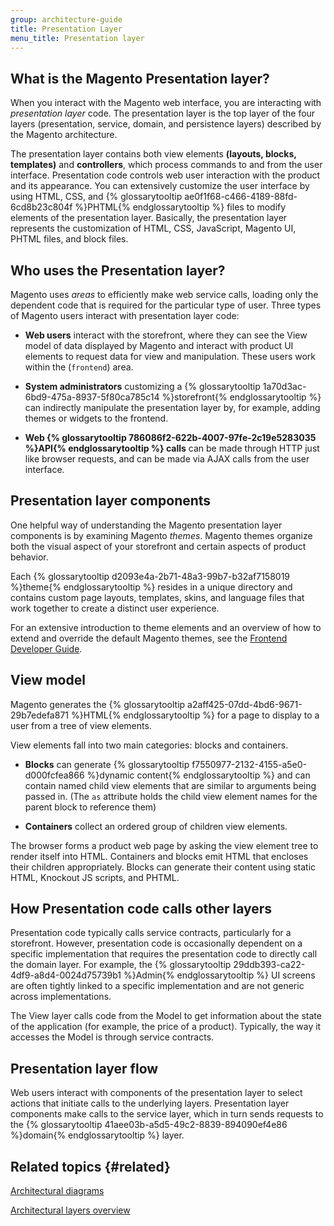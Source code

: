 ```yaml
---
group: architecture-guide
title: Presentation Layer
menu_title: Presentation layer
---
```


## What is the Magento Presentation layer?

When you interact with the Magento web interface, you are interacting with *presentation layer* code. The presentation layer is the top layer of the four layers (presentation, service, domain, and persistence layers) described by the Magento architecture.

The presentation layer contains both view elements **(layouts, blocks, templates)** and **controllers**, which process commands to and from the user interface. Presentation code controls web user interaction with the product and its appearance. You can extensively customize the user interface by using HTML, CSS, and {% glossarytooltip ae0f1f68-c466-4189-88fd-6cd8b23c804f %}PHTML{% endglossarytooltip %} files to modify elements of the presentation layer. Basically, the presentation layer represents the customization of HTML, CSS, JavaScript, Magento UI, PHTML files, and block files.

## Who uses the Presentation layer?

Magento uses *areas* to efficiently make web service calls, loading only the dependent code that is required for the particular type of user. Three types of Magento users interact with presentation layer code:

* **Web users** interact with the storefront, where they can see the View model of data displayed by Magento and interact with product UI elements to request data for view and manipulation. These users work within the (`frontend`) area.

* **System administrators** customizing a {% glossarytooltip 1a70d3ac-6bd9-475a-8937-5f80ca785c14 %}storefront{% endglossarytooltip %} can indirectly manipulate the presentation layer by, for example, adding themes or widgets to the frontend.

* **Web {% glossarytooltip 786086f2-622b-4007-97fe-2c19e5283035 %}API{% endglossarytooltip %} calls** can be made through HTTP just like browser requests, and can be made via AJAX calls from the user interface.

## Presentation layer components

One helpful way of understanding the Magento presentation layer components is by examining Magento *themes*.
Magento themes organize both the visual aspect of your storefront and certain aspects of product behavior.

Each {% glossarytooltip d2093e4a-2b71-48a3-99b7-b32af7158019 %}theme{% endglossarytooltip %} resides in a unique directory and contains custom page layouts, templates, skins, and language files that work together to create a distinct user experience.

For an extensive introduction to theme elements and an overview of how to extend and override the default Magento themes, see the [Frontend Developer Guide]({{page.baseurl}}/frontend-dev-guide/bk-frontend-dev-guide.html).

## View model

Magento generates the {% glossarytooltip a2aff425-07dd-4bd6-9671-29b7edefa871 %}HTML{% endglossarytooltip %} for a page to display to a user from a tree of view elements.

View elements fall into two main categories: blocks and containers.

* **Blocks** can generate {% glossarytooltip f7550977-2132-4155-a5e0-d000fcfea866 %}dynamic content{% endglossarytooltip %} and can contain named child view elements that are similar to arguments being passed in.
(The `as` attribute holds the child view element names for the parent block to reference them)

* **Containers** collect an ordered group of children view elements.

The browser forms a product web page by asking the view element tree to render itself into HTML.
Containers and blocks emit HTML that encloses their children appropriately.
Blocks can generate their content using static HTML, Knockout JS scripts, and PHTML.

## How Presentation code calls other layers

Presentation code typically calls service contracts, particularly for a storefront.
However, presentation code is occasionally dependent on a specific implementation that requires the presentation code to directly call the domain layer.
For example, the {% glossarytooltip 29ddb393-ca22-4df9-a8d4-0024d75739b1 %}Admin{% endglossarytooltip %} UI screens are often tightly linked to a specific implementation and are not generic across implementations.

The View layer calls code from the Model to get information about the state of the application (for example, the price of a product). Typically, the way it accesses the Model is through service contracts.

## Presentation layer flow

Web users interact with components of the presentation layer to select actions that initiate calls to the underlying layers.
Presentation layer components make calls to the service layer, which in turn sends requests to the {% glossarytooltip 41aee03b-a5d5-49c2-8839-894090ef4e86 %}domain{% endglossarytooltip %} layer.

## Related topics {#related}

[Architectural diagrams]({{page.baseurl}}/architecture/archi_perspectives/arch_diagrams.html)

[Architectural layers overview]({{page.baseurl}}/architecture/archi_perspectives/ALayers_intro.html)
